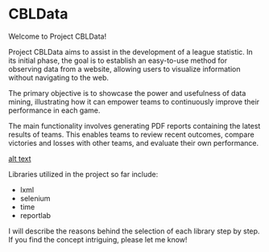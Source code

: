 # CBLData
 
Welcome to Project CBLData!

Project CBLData aims to assist in the development of a league statistic. In its initial phase, the goal is to establish an easy-to-use method for observing data from a website, allowing users to visualize information without navigating to the web.

The primary objective is to showcase the power and usefulness of data mining, illustrating how it can empower teams to continuously improve their performance in each game.

The main functionality involves generating PDF reports containing the latest results of teams. This enables teams to review recent outcomes, compare victories and losses with other teams, and evaluate their own performance.

[alt text](gif-demonstration.gif)

Libraries utilized in the project so far include:

- lxml
- selenium
- time
- reportlab

I will describe the reasons behind the selection of each library step by step. If you find the concept intriguing, please let me know!
